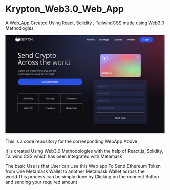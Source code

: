 # Krypton_Web3.0_Web_App
A Web_App Created Using React, Solidity , TailwindCSS made using Web3.0 Methodlogies

![KRYPTON](Capture.PNG)

This is a code repository for the corresponding WebApp Above

It is created Using Web3.0 Methodologies with the help of React.js, Solidity, Tailwind CSS which has been integrated with Metamask

The basic Use is that User can Use this Web app To Send Ethereum Token from One Metamask Wallet to another Metamask Wallet across the world.This process can be simply done by Clicking on the connect Button and sending your required amount

